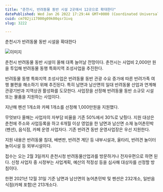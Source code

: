 ```yaml
---
title: "춘천시, 반려동물 동반 시설 2곳에서 12곳으로 확대한다"
datePublished: Wed Jan 26 2022 17:29:44 GMT+0000 (Coordinated Universal Time)
cuid: cm702ji17000g09k00qsr3ivq
slug: 3222

---
```



춘천시가 반려동물 동반 시설을 확대한다

![이미지](https://cdn.hashnode.com/res/hashnode/image/upload/v1739253353865/6452af83-410a-4da9-9d43-d189858560d6.jpeg)

춘천시 반려동물 동반 시설이 올해 대폭 늘어날 전망이다. 춘천시는 사업비 2,000만 원을 투입해 반려동물 동행 특화지역 조성사업을 추진한다.

반려동물 동행 특화지역 조성사업은 반려동물 동반 관광 수요 증가에 따른 반려가족 여행 불편을 해소하기 위해 추진된다. 특히 남면과 남산면의 일대 반려동물 산업과 연계해 관광기반과 지역상권 활성화를 도모한다. 사업장을 선정해 반려동물 동반 소규모 시설 또는 물품을 지원하는 사업이다.

지난해 펜션 1개소와 카페 1개소를 선정해 1,000만원을 지원했다.

무엇보다 올해는 사업자의 자부담 비율을 기존 50%에서 30%로 낮췄다. 지원 대상은 춘천에 주소와 사업등록을 하고 6개월 이상 영업을 한 남면과 남산면 소재 농어촌민박(펜션), 음식점, 카페 운영 사업자다. 기존 반려견 동반 운영사업장은 우선 지원한다.

지원 내용은 반려동물 침대, 배변판, 반려견 계단 등 내부시설과, 울타리, 반려견 놀이터 놀이시설 등 외부시설이다.

접수는 오는 2월 3일까지 춘천시청 반려동물산업과를 방문하거나 전자우편으로 하면 된다. 신청 사업자 중 시정부는 사업계획, 예산의 적정성 등을 심사해 대상자를 선정할 방침이다.

한편 2021년 12월 31일 기준 남면과 남산면의 농어촌민박 및 펜션은 232개소, 일반음식점(카페 포함)은 213개소다.